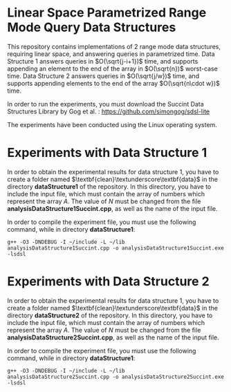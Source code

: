 # Linear Space Parametrized Range Mode Query Data Structures 

This repository contains implementations of 2 range mode data structures, requiring linear space, and answering queries in parametrized time. Data Structure 1 answers queries in $O(\sqrt{j-i+1})$ time, and supports appending an element to the end of the array in $O(\sqrt{n})$ worst-case time. Data Structure 2 answers queries in $O(\sqrt{j/w})$ time, and supports appending elements to the end of the array $O(\sqrt{n\cdot w})$ time.

In order to run the experiments, you must download the Succint Data Structures Library  by Gog et al. : 
https://github.com/simongog/sdsl-lite

The experiments have been conducted using the Linux operating system.

# Experiments with Data Structure 1

In order to obtain the experimental results for data structure 1, you have to create a folder named $\textbf{clean}\textunderscore\textbf{data}$ in the directory $\textbf{dataStructure1}$ of the repository. In this directory, you have to include the input file, which must contain the array of numbers which represent the array $A$. The value of $N$ must be changed from the file $\textbf{analysisDataStructure1Succint.cpp}$, as well as the name of the input file. 

In order to compile the experiment file, you must use the following command, while in directory $\textbf{dataStructure1}$:

 `g++ -O3 -DNDEBUG -I ~/include -L ~/lib  analysisDataStructure1Succint.cpp -o analysisDataStructure1Succint.exe -lsdsl` 


# Experiments with Data Structure 2

In order to obtain the experimental results for data structure 1, you have to create a folder named $\textbf{clean}\textunderscore\textbf{data}$ in the directory $\textbf{dataStructure2}$ of the repository. In this directory, you have to include the input file, which must contain the array of numbers which represent the array $A$. The value of $N$ must be changed from the file $\textbf{analysisDataStructure2Succint.cpp}$, as well as the name of the input file. 

In order to compile the experiment file, you must use the following command, while in directory $\textbf{dataStructure1}$:

 `g++ -O3 -DNDEBUG -I ~/include -L ~/lib  analysisDataStructure2Succint.cpp -o analysisDataStructure2Succint.exe -lsdsl` 

